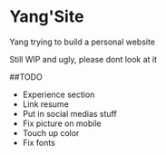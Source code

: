 # Yang'Site
Yang trying to build a personal website

Still WIP and ugly, please dont look at it

##TODO
- Experience section
- Link resume
- Put in social medias stuff
- Fix picture on mobile
- Touch up color
- Fix fonts
